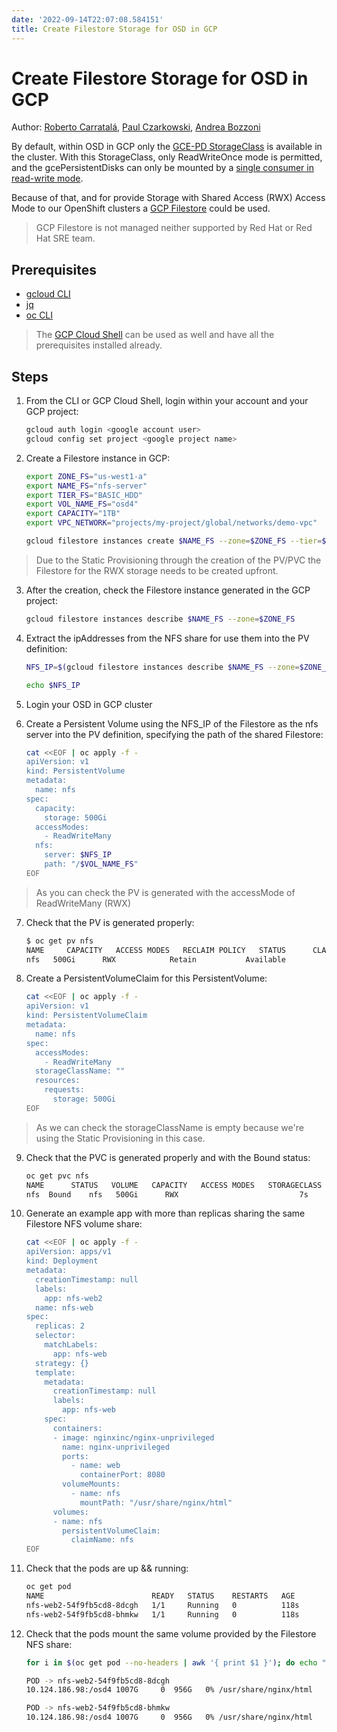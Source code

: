 ```yaml
---
date: '2022-09-14T22:07:08.584151'
title: Create Filestore Storage for OSD in GCP
---
```

# Create Filestore Storage for OSD in GCP

Author: [Roberto Carratalá](https://github.com/rcarrata), [Paul Czarkowski](https://twitter.com/pczarkowski), [Andrea Bozzoni](https://github.com/abozzoni)

By default, within OSD in GCP only the [GCE-PD StorageClass](https://kubernetes.io/docs/concepts/storage/storage-classes/#gce-pd) is available in the cluster. With this StorageClass, only ReadWriteOnce mode is permitted, and the gcePersistentDisks can only be mounted by a [single consumer in read-write mode](https://kubernetes.io/docs/concepts/storage/volumes/#gcepersistentdisk).

Because of that, and for provide Storage with Shared Access (RWX) Access Mode to our OpenShift clusters a [GCP Filestore](https://cloud.google.com/filestore/docs) could be used.

> GCP Filestore is not managed neither supported by Red Hat or Red Hat SRE team.

## Prerequisites

* [gcloud CLI](https://cloud.google.com/sdk/gcloud)
* [jq](https://stedolan.github.io/jq/download/)
* [oc CLI](https://docs.openshift.com/container-platform/latest/cli_reference/openshift_cli/getting-started-cli.html)

> The [GCP Cloud Shell](https://cloud.google.com/shell) can be used as well and have all the prerequisites installed already.

## Steps

1. From the CLI or GCP Cloud Shell, login within your account and your GCP project:

    ```sh
    gcloud auth login <google account user>
    gcloud config set project <google project name>
    ```

2. Create a Filestore instance in GCP:

    ```sh
    export ZONE_FS="us-west1-a"
    export NAME_FS="nfs-server"
    export TIER_FS="BASIC_HDD"
    export VOL_NAME_FS="osd4"
    export CAPACITY="1TB"
    export VPC_NETWORK="projects/my-project/global/networks/demo-vpc"

    gcloud filestore instances create $NAME_FS --zone=$ZONE_FS --tier=$TIER_FS --file-share=name="$VOL_NAME_FS",capacity=$CAPACITY --network=name="$VPC_NETWORK"
    ```

> Due to the Static Provisioning through the creation of the PV/PVC the Filestore for the RWX storage needs to be created upfront.

3. After the creation, check the Filestore instance generated in the GCP project:

    ```sh
    gcloud filestore instances describe $NAME_FS --zone=$ZONE_FS
    ```

4. Extract the ipAddresses from the NFS share for use them into the PV definition:

    ```sh
    NFS_IP=$(gcloud filestore instances describe $NAME_FS --zone=$ZONE_FS --format=json | jq -r .networks[0].ipAddresses[0])

    echo $NFS_IP
    ```

5. Login your OSD in GCP cluster

6. Create a Persistent Volume using the NFS_IP of the Filestore as the nfs server into the PV definition, specifying the path of the shared Filestore:


    ```sh
    cat <<EOF | oc apply -f -
    apiVersion: v1
    kind: PersistentVolume
    metadata:
      name: nfs
    spec:
      capacity:
        storage: 500Gi
      accessModes:
        - ReadWriteMany
      nfs:
        server: $NFS_IP
        path: "/$VOL_NAME_FS"
    EOF
    ```

> As you can check the PV is generated with the accessMode of ReadWriteMany (RWX)

7. Check that the PV is generated properly:

    ```sh
    $ oc get pv nfs
    NAME     CAPACITY   ACCESS MODES   RECLAIM POLICY   STATUS      CLAIM   STORAGECLASS   REASON   AGE
    nfs   500Gi      RWX            Retain           Available                                   12s
    ```

8. Create a PersistentVolumeClaim for this PersistentVolume:

    ```sh
    cat <<EOF | oc apply -f -
    apiVersion: v1
    kind: PersistentVolumeClaim
    metadata:
      name: nfs
    spec:
      accessModes:
        - ReadWriteMany
      storageClassName: ""
      resources:
        requests:
          storage: 500Gi
    EOF
    ```

> As we can check the storageClassName is empty because we're using the Static Provisioning in this case.

9. Check that the PVC is generated properly and with the Bound status:

    ```sh
    oc get pvc nfs
    NAME      STATUS   VOLUME   CAPACITY   ACCESS MODES   STORAGECLASS   AGE
    nfs  Bound    nfs   500Gi      RWX                           7s
    ```

10. Generate an example app with more than replicas sharing the same Filestore NFS volume share:

    ```sh
    cat <<EOF | oc apply -f -
    apiVersion: apps/v1
    kind: Deployment
    metadata:
      creationTimestamp: null
      labels:
        app: nfs-web2
      name: nfs-web
    spec:
      replicas: 2
      selector:
        matchLabels:
          app: nfs-web
      strategy: {}
      template:
        metadata:
          creationTimestamp: null
          labels:
            app: nfs-web
        spec:
          containers:
          - image: nginxinc/nginx-unprivileged
            name: nginx-unprivileged
            ports:
              - name: web
                containerPort: 8080
            volumeMounts:
              - name: nfs
                mountPath: "/usr/share/nginx/html"
          volumes:
          - name: nfs
            persistentVolumeClaim:
              claimName: nfs
    EOF
    ```

12. Check that the pods are up && running:

    ```sh
    oc get pod
    NAME                        READY   STATUS    RESTARTS   AGE
    nfs-web2-54f9fb5cd8-8dcgh   1/1     Running   0          118s
    nfs-web2-54f9fb5cd8-bhmkw   1/1     Running   0          118s
    ```

13. Check that the pods mount the same volume provided by the Filestore NFS share:

    ```sh
    for i in $(oc get pod --no-headers | awk '{ print $1 }'); do echo "POD -> $i"; oc exec -ti $i -- df -h | grep nginx; echo ""; done

    POD -> nfs-web2-54f9fb5cd8-8dcgh
    10.124.186.98:/osd4 1007G     0  956G   0% /usr/share/nginx/html

    POD -> nfs-web2-54f9fb5cd8-bhmkw
    10.124.186.98:/osd4 1007G     0  956G   0% /usr/share/nginx/html
    ```
